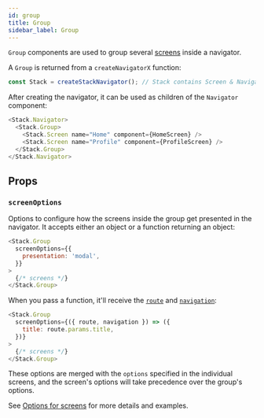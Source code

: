 ```yaml
---
id: group
title: Group
sidebar_label: Group
---
```


`Group` components are used to group several [screens](screen.md) inside a navigator.

A `Group` is returned from a `createNavigatorX` function:

```js
const Stack = createStackNavigator(); // Stack contains Screen & Navigator properties
```

After creating the navigator, it can be used as children of the `Navigator` component:

```js
<Stack.Navigator>
  <Stack.Group>
    <Stack.Screen name="Home" component={HomeScreen} />
    <Stack.Screen name="Profile" component={ProfileScreen} />
  </Stack.Group>
</Stack.Navigator>
```

## Props

### `screenOptions`

Options to configure how the screens inside the group get presented in the navigator. It accepts either an object or a function returning an object:

```js
<Stack.Group
  screenOptions={{
    presentation: 'modal',
  }}
>
  {/* screens */}
</Stack.Group>
```

When you pass a function, it'll receive the [`route`](route-prop.md) and [`navigation`](navigation-prop.md):

```js
<Stack.Group
  screenOptions={({ route, navigation }) => ({
    title: route.params.title,
  })}
>
  {/* screens */}
</Stack.Group>
```

These options are merged with the `options` specified in the individual screens, and the screen's options will take precedence over the group's options.

See [Options for screens](screen-options.md) for more details and examples.
